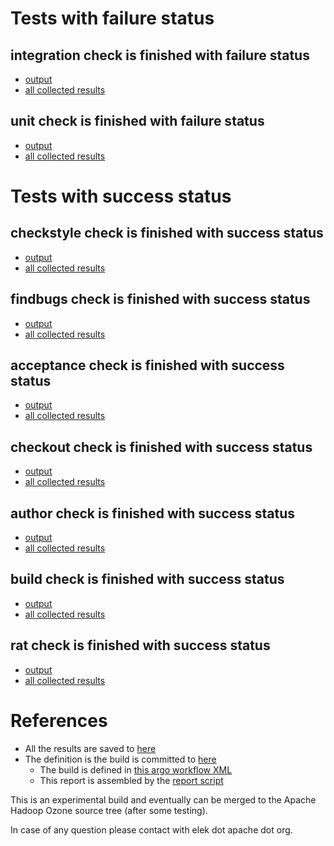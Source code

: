 # Tests with failure status

## integration check is finished with failure status

   * [output](https://raw.githubusercontent.com/elek/ozone-ci/master/pr/pr-hdds-2048-fkjzf/integration/output.log)
   * [all collected results](https://github.com/elek/ozone-ci/tree/master/pr/pr-hdds-2048-fkjzf/integration)


## unit check is finished with failure status

   * [output](https://raw.githubusercontent.com/elek/ozone-ci/master/pr/pr-hdds-2048-fkjzf/unit/output.log)
   * [all collected results](https://github.com/elek/ozone-ci/tree/master/pr/pr-hdds-2048-fkjzf/unit)



# Tests with success status

## checkstyle check is finished with success status

   * [output](https://raw.githubusercontent.com/elek/ozone-ci/master/pr/pr-hdds-2048-fkjzf/checkstyle/output.log)
   * [all collected results](https://github.com/elek/ozone-ci/tree/master/pr/pr-hdds-2048-fkjzf/checkstyle)


## findbugs check is finished with success status

   * [output](https://raw.githubusercontent.com/elek/ozone-ci/master/pr/pr-hdds-2048-fkjzf/findbugs/output.log)
   * [all collected results](https://github.com/elek/ozone-ci/tree/master/pr/pr-hdds-2048-fkjzf/findbugs)


## acceptance check is finished with success status

   * [output](https://raw.githubusercontent.com/elek/ozone-ci/master/pr/pr-hdds-2048-fkjzf/acceptance/output.log)
   * [all collected results](https://github.com/elek/ozone-ci/tree/master/pr/pr-hdds-2048-fkjzf/acceptance)


## checkout check is finished with success status

   * [output](https://raw.githubusercontent.com/elek/ozone-ci/master/pr/pr-hdds-2048-fkjzf/checkout/output.log)
   * [all collected results](https://github.com/elek/ozone-ci/tree/master/pr/pr-hdds-2048-fkjzf/checkout)


## author check is finished with success status

   * [output](https://raw.githubusercontent.com/elek/ozone-ci/master/pr/pr-hdds-2048-fkjzf/author/output.log)
   * [all collected results](https://github.com/elek/ozone-ci/tree/master/pr/pr-hdds-2048-fkjzf/author)


## build check is finished with success status

   * [output](https://raw.githubusercontent.com/elek/ozone-ci/master/pr/pr-hdds-2048-fkjzf/build/output.log)
   * [all collected results](https://github.com/elek/ozone-ci/tree/master/pr/pr-hdds-2048-fkjzf/build)


## rat check is finished with success status

   * [output](https://raw.githubusercontent.com/elek/ozone-ci/master/pr/pr-hdds-2048-fkjzf/rat/output.log)
   * [all collected results](https://github.com/elek/ozone-ci/tree/master/pr/pr-hdds-2048-fkjzf/rat)




# References

 * All the results are saved to [here](https://github.com/elek/ozone-ci/tree/master/pr/pr-hdds-2048-fkjzf/)
 * The definition is the build is committed to [here](https://github.com/elek/argo-ozone)
    * The build is defined in [this argo workflow XML](https://github.com/elek/argo-ozone/blob/master/ozone-build.yaml)
    * This report is assembled by the [report script](https://github.com/elek/argo-ozone/blob/master/scripts/report.sh)

This is an experimental build and eventually can be merged to the Apache Hadoop Ozone source tree (after some testing).

In case of any question please contact with elek dot apache dot org.
